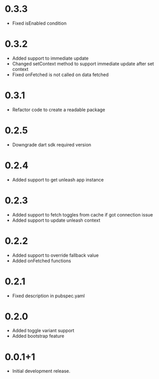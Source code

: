 # 0.3.3
* Fixed isEnabled condition

# 0.3.2
* Added support to immediate update
* Changed setContext method to support immediate update after set context
* Fixed onFetched is not called on data fetched

# 0.3.1
* Refactor code to create a readable package

# 0.2.5
* Downgrade dart sdk required version

# 0.2.4
* Added support to get unleash app instance

# 0.2.3
* Added support to fetch toggles from cache if got connection issue
* Added support to update unleash context

# 0.2.2
* Added support to override fallback value
* Added onFetched functions

# 0.2.1

* Fixed description in pubspec.yaml

# 0.2.0

* Added toggle variant support
* Added bootstrap feature

# 0.0.1+1

* Initial development release.